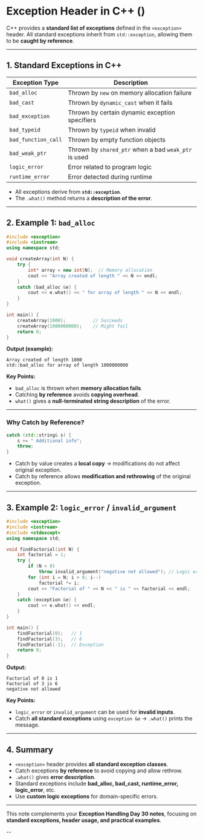 # **Exception Header in C++ (<exception>)**

C++ provides a **standard list of exceptions** defined in the `<exception>` header.
All standard exceptions inherit from `std::exception`, allowing them to be **caught by reference**.

---

## **1. Standard Exceptions in C++**

| Exception Type      | Description                                          |
| ------------------- | ---------------------------------------------------- |
| `bad_alloc`         | Thrown by `new` on memory allocation failure         |
| `bad_cast`          | Thrown by `dynamic_cast` when it fails               |
| `bad_exception`     | Thrown by certain dynamic exception specifiers       |
| `bad_typeid`        | Thrown by `typeid` when invalid                      |
| `bad_function_call` | Thrown by empty function objects                     |
| `bad_weak_ptr`      | Thrown by `shared_ptr` when a bad `weak_ptr` is used |
| `logic_error`       | Error related to program logic                       |
| `runtime_error`     | Error detected during runtime                        |

* All exceptions derive from **`std::exception`**.
* The `.what()` method returns a **description of the error**.

---

## **2. Example 1: `bad_alloc`**

```cpp
#include <exception>
#include <iostream>
using namespace std;

void createArray(int N) {
    try {
        int* array = new int[N];  // Memory allocation
        cout << "Array created of length " << N << endl;
    }
    catch (bad_alloc &e) {
        cout << e.what() << " for array of length " << N << endl;
    }
}

int main() {
    createArray(1000);          // Succeeds
    createArray(1000000000);    // Might fail
    return 0;
}
```

**Output (example):**

```
Array created of length 1000
std::bad_alloc for array of length 1000000000
```

**Key Points:**

* `bad_alloc` is thrown when **memory allocation fails**.
* Catching **by reference** avoids **copying overhead**.
* `what()` gives a **null-terminated string description** of the error.

---

### **Why Catch by Reference?**

```cpp
catch (std::string& s) {
    s += " Additional info";
    throw;
}
```

* Catch by value creates a **local copy** → modifications do not affect original exception.
* Catch by reference allows **modification and rethrowing** of the original exception.

---

## **3. Example 2: `logic_error` / `invalid_argument`**

```cpp
#include <exception>
#include <iostream>
#include <stdexcept>
using namespace std;

void findFactorial(int N) {
    int factorial = 1;
    try {
        if (N < 0)
            throw invalid_argument("negative not allowed"); // Logic error
        for (int i = N; i > 0; i--)
            factorial *= i;
        cout << "Factorial of " << N << " is " << factorial << endl;
    }
    catch (exception &e) {
        cout << e.what() << endl;
    }
}

int main() {
    findFactorial(0);   // 1
    findFactorial(3);   // 6
    findFactorial(-1);  // Exception
    return 0;
}
```

**Output:**

```
Factorial of 0 is 1
Factorial of 3 is 6
negative not allowed
```

**Key Points:**

* `logic_error` or `invalid_argument` can be used for **invalid inputs**.
* Catch **all standard exceptions** using `exception &e` → `.what()` prints the message.

---

## **4. Summary**

* `<exception>` header provides **all standard exception classes**.
* Catch exceptions **by reference** to avoid copying and allow rethrow.
* `.what()` gives **error description**.
* Standard exceptions include **bad_alloc, bad_cast, runtime_error, logic_error**, etc.
* Use **custom logic exceptions** for domain-specific errors.

---

This note complements your **Exception Handling Day 30 notes**, focusing on **standard exceptions, header usage, and practical examples**.

--